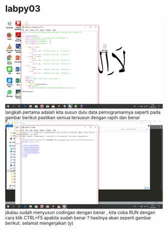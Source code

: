 # labpy03
![foto1](https://raw.githubusercontent.com/Dnabila/labpy03/master/part1.png)
langkah pertama adalah kita susun dulu data pemogramannya seperti pada gambar berikut
pastikan semua tersusun dengan rapih dan benar
![foto2](https://raw.githubusercontent.com/Dnabila/labpy03/master/part2.png)
jikalau sudah menyusun codingan dengan benar , kita coba RUN dengan cara klik CTRL+F5
apabila sudah benar ? hasilnya akan seperti gambar berikut. selamat mengerjakan (y)
